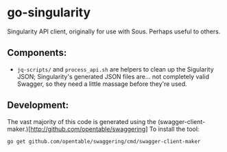 # go-singularity

Singularity API client, originally for use with Sous. Perhaps useful to others.

## Components:

- `jq-scripts/` and `process_api.sh` are helpers to clean up the Sigularity JSON;
Singularity's generated JSON files are... not completely valid Swagger,
so they need a little massage before they're used.

## Development:

The vast majority of this code is generated using the (swagger-client-maker.)[http://github.com/opentable/swaggering]
To install the tool:

```bash
go get github.com/opentable/swaggering/cmd/swagger-client-maker
```
